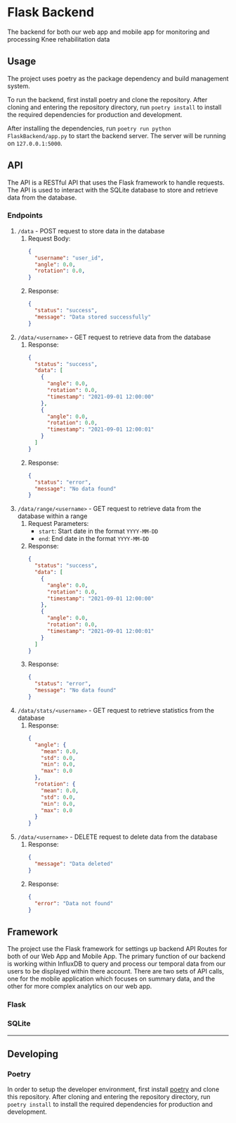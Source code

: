 # Flask Backend

The backend for both our web app and mobile app for monitoring and processing Knee rehabilitation data

## Usage

The project uses poetry as the package dependency and build management system.

To run the backend, first install poetry and clone the repository. After cloning and entering the repository directory, run `poetry install` to install the required dependencies for production and development.

After installing the dependencies, run `poetry run python FlaskBackend/app.py` to start the backend server. The server will be running on `127.0.0.1:5000`.

## API

The API is a RESTful API that uses the Flask framework to handle requests. The API is used to interact with the SQLite database to store and retrieve data from the database.

### Endpoints
1. `/data` - POST request to store data in the database
   1. Request Body:
      ```json
      {
        "username": "user_id",
        "angle": 0.0,
        "rotation": 0.0,
      }
      ```
    2. Response:
        ```json
        {
          "status": "success",
          "message": "Data stored successfully"
        }
        ```
2. `/data/<username>` - GET request to retrieve data from the database
    1. Response:
        ```json
        {
          "status": "success",
          "data": [
            {
              "angle": 0.0,
              "rotation": 0.0,
              "timestamp": "2021-09-01 12:00:00"
            },
            {
              "angle": 0.0,
              "rotation": 0.0,
              "timestamp": "2021-09-01 12:00:01"
            }
          ]
        }
        ```
    2. Response:
        ```json
        {
          "status": "error",
          "message": "No data found"
        }
        ```
3. `/data/range/<username>` - GET request to retrieve data from the database within a range
    1. Request Parameters:
        - `start`: Start date in the format `YYYY-MM-DD`
        - `end`: End date in the format `YYYY-MM-DD`
    2. Response:
        ```json
        {
          "status": "success",
          "data": [
            {
              "angle": 0.0,
              "rotation": 0.0,
              "timestamp": "2021-09-01 12:00:00"
            },
            {
              "angle": 0.0,
              "rotation": 0.0,
              "timestamp": "2021-09-01 12:00:01"
            }
          ]
        }
        ```
    3. Response:
        ```json
        {
          "status": "error",
          "message": "No data found"
        }
        ```
4. `/data/stats/<username>` - GET request to retrieve statistics from the database
    1. Response:
        ```json
        {
          "angle": {
            "mean": 0.0,
            "std": 0.0,
            "min": 0.0,
            "max": 0.0
          },
          "rotation": {
            "mean": 0.0,
            "std": 0.0,
            "min": 0.0,
            "max": 0.0
          }
        }
        ```
5. `/data/<username>` - DELETE request to delete data from the database
    1. Response:
        ```json
        {
          "message": "Data deleted"
        }
        ```
    2. Response:
        ```json
        {
          "error": "Data not found"
        }
        ```
## Framework

The project use the Flask framework for settings up backend API Routes for both of our Web App and Mobile App. The primary function of our backend is working within InfluxDB to query and process our temporal data from our users to be displayed within there account. There are two sets of API calls, one for the mobile application which focuses on summary data, and the other for more complex analytics on our web app.

### Flask

### SQLite

---

## Developing

### Poetry

In order to setup the developer environment, first install [poetry](https://python-poetry.org/) and clone this repository. After cloning and entering the repository directory, run `poetry install` to install the required dependencies for production and development.